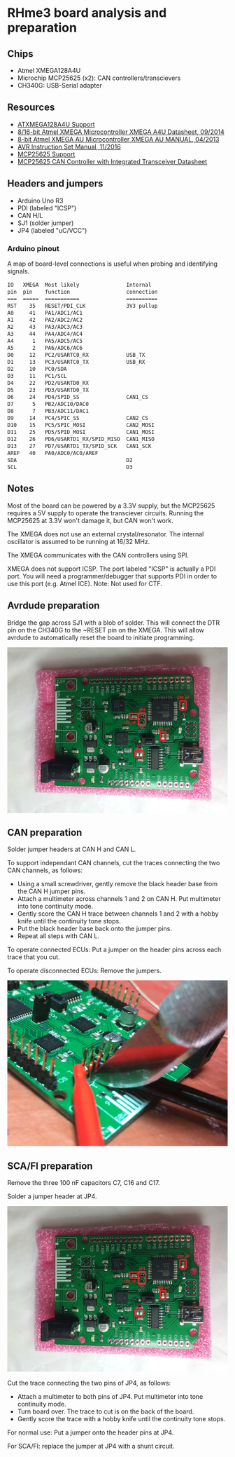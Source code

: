 # RHme3 board analysis and preparation

## Chips

* Atmel XMEGA128A4U
* Microchip MCP25625 (x2): CAN controllers/transcievers
* CH340G: USB-Serial adapter

## Resources

* [ATXMEGA128A4U Support](http://www.microchip.com/wwwproducts/en/ATXMEGA128A4U#1)
* [8/16-bit Atmel XMEGA Microcontroller XMEGA A4U Datasheet, 09/2014](http://ww1.microchip.com/downloads/en/DeviceDoc/Atmel-8387-8-and16-bit-AVR-Microcontroller-XMEGA-A4U_Datasheet.pdf)
* [8-bit Atmel XMEGA AU Microcontroller XMEGA AU MANUAL, 04/2013](http://ww1.microchip.com/downloads/en/DeviceDoc/Atmel-8331-8-and-16-bit-AVR-Microcontroller-XMEGA-AU_Manual.pdf)
* [AVR Instruction Set Manual, 11/2016](http://ww1.microchip.com/downloads/en/DeviceDoc/Atmel-0856-AVR-Instruction-Set-Manual.pdf)
* [MCP25625 Support](http://www.microchip.com/wwwproducts/en/MCP25625#1)
* [MCP25625 CAN Controller with Integrated Transceiver Datasheet](http://ww1.microchip.com/downloads/en/DeviceDoc/20005282B.pdf)

## Headers and jumpers

* Arduino Uno R3
* PDI (labeled "ICSP")
* CAN H/L
* SJ1 (solder jumper)
* JP4 (labeled "uC/VCC")

### Arduino pinout

A map of board-level connections is useful when probing and identifying signals.

	IO   XMEGA  Most likely               Internal
	pin  pin    function                  connection
	===  =====  ===========               ==========
	RST    35   RESET/PDI_CLK             3V3 pullup
	A0     41   PA1/ADC1/AC1
	A1     42   PA2/ADC2/AC2
	A2     43   PA3/ADC3/AC3
	A3     44   PA4/ADC4/AC4
	A4      1   PA5/ADC5/AC5
	A5      2   PA6/ADC6/AC6
	D0     12   PC2/USARTC0_RX            USB_TX
	D1     13   PC3/USARTC0_TX            USB_RX
	D2     10   PC0/SDA
	D3     11   PC1/SCL
	D4     22   PD2/USARTD0_RX
	D5     23   PD3/USARTD0_TX
	D6     24   PD4/SPID_SS               CAN1_CS
	D7      5   PB2/ADC10/DAC0
	D8      7   PB3/ADC11/DAC1
	D9     14   PC4/SPIC_SS               CAN2_CS
	D10    15   PC5/SPIC_MOSI             CAN2_MOSI
	D11    25   PD5/SPID_MOSI             CAN1_MOSI
	D12    26   PD6/USARTD1_RX/SPID_MISO  CAN1_MISO
	D13    27   PD7/USARTD1_TX/SPID_SCK   CAN1_SCK
	AREF   40   PA0/ADC0/AC0/AREF
	SDA                                   D2
	SCL                                   D3

## Notes

Most of the board can be powered by a 3.3V supply, but the MCP25625 requires a 5V supply to operate the transciever circuits.  Running the MCP25625 at 3.3V won't damage it, but CAN won't work.

The XMEGA does not use an external crystal/resonator.  The internal oscillator is assumed to be running at 16/32 MHz.

The XMEGA communicates with the CAN controllers using SPI.

XMEGA does not support ICSP.  The port labeled "ICSP" is actually a PDI port.  You will need a programmer/debugger that supports PDI in order to use this port (e.g. Atmel ICE).  Note: Not used for CTF.

## Avrdude preparation

Bridge the gap across SJ1 with a blob of solder.  This will connect the DTR pin on the CH340G to the ~RESET pin on the XMEGA.  This will allow avrdude to automatically reset the board to initiate programming.

![RHme3 board](../Images/rhme3_board.jpg)

## CAN preparation

Solder jumper headers at CAN H and CAN L.

To support independant CAN channels, cut the traces connecting the two CAN channels, as follows:
* Using a small screwdriver, gently remove the black header base from the CAN H jumper pins.
* Attach a multimeter across channels 1 and 2 on CAN H.  Put multimeter into tone continuity mode.
* Gently score the CAN H trace between channels 1 and 2 with a hobby knife until the continuity tone stops.
* Put the black header base back onto the jumper pins.
* Repeat all steps with CAN L.

To operate connected ECUs: Put a jumper on the header pins across each trace that you cut.

To operate disconnected ECUs: Remove the jumpers.

![Cutting CAN trace](../Images/cutting_can_trace.jpg)

## SCA/FI preparation

Remove the three 100 nF capacitors C7, C16 and C17.

Solder a jumper header at JP4.

![RHme3 board](../Images/rhme3_board.jpg)

Cut the trace connecting the two pins of JP4, as follows:
* Attach a multimeter to both pins of JP4.  Put multimeter into tone continuity mode.
* Turn board over.  The trace to cut is on the back of the board.
* Gently score the trace with a hobby knife until the continuity tone stops.

For normal use: Put a jumper onto the header pins at JP4.

For SCA/FI: replace the jumper at JP4 with a shunt circuit.
